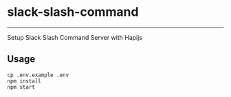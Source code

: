 # slack-slash-command
---

Setup Slack Slash Command Server with Hapijs

## Usage

```
cp .env.example .env
npm install
npm start
```